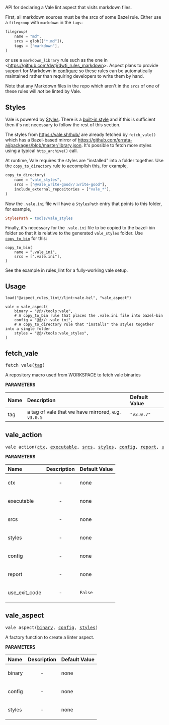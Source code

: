 <!-- Generated with Stardoc: http://skydoc.bazel.build -->

API for declaring a Vale lint aspect that visits markdown files.

First, all markdown sources must be the srcs of some Bazel rule.
Either use a `filegroup` with `markdown` in the `tags`:

```python
filegroup(
    name = "md",
    srcs = glob(["*.md"]),
    tags = ["markdown"],
)
```

or use a `markdown_library` rule such as the one in &lt;https://github.com/dwtj/dwtj_rules_markdown&gt;.
Aspect plans to provide support for Markdown in [configure]() so these rules can be automatically
maintained rather than requiring developers to write them by hand.

Note that any Markdown files in the repo which aren't in the `srcs` of one of these rules will *not*
be linted by Vale.

## Styles

Vale is powered by [Styles](https://vale.sh/docs/vale-cli/structure/#styles).
There is a [built-in style](https://vale.sh/docs/topics/styles/#built-in-style) and if this is
sufficient then it's not necessary to follow the rest of this section.

The styles from https://vale.sh/hub/ are already fetched by `fetch_vale()` which has a Bazel-based
mirror of https://github.com/errata-ai/packages/blob/master/library.json.
It's possible to fetch more styles using a typical `http_archive()` call.

At runtime, Vale requires the styles are "installed" into a folder together.
Use the [`copy_to_directory`](https://docs.aspect.build/rulesets/aspect_bazel_lib/docs/copy_to_directory/)
rule to accomplish this, for example,

```python
copy_to_directory(
    name = "vale_styles",
    srcs = ["@vale_write-good//:write-good"],
    include_external_repositories = ["vale_*"],
)
```

Now the `.vale.ini` file will have a `StylesPath` entry that points to this folder, for example,

```ini
StylesPath = tools/vale_styles
```

Finally, it's necessary for the `.vale.ini` file to be copied to the bazel-bin folder so that it
is relative to the generated `vale_styles` folder.
Use [`copy_to_bin`](https://docs.aspect.build/rulesets/aspect_bazel_lib/docs/copy_to_bin/) for this:

```starlark
copy_to_bin(
    name = ".vale_ini",
    srcs = [".vale.ini"],
)
```

See the example in rules_lint for a fully-working vale setup.

## Usage

```starlark
load("@aspect_rules_lint//lint:vale.bzl", "vale_aspect")

vale = vale_aspect(
    binary = "@@//tools:vale",
    # A copy_to_bin rule that places the .vale.ini file into bazel-bin
    config = "@@//:.vale_ini",
    # A copy_to_directory rule that "installs" the styles together into a single folder
    styles = "@@//tools:vale_styles",
)
```


<a id="fetch_vale"></a>

## fetch_vale

<pre>
fetch_vale(<a href="#fetch_vale-tag">tag</a>)
</pre>

A repository macro used from WORKSPACE to fetch vale binaries

**PARAMETERS**


| Name  | Description | Default Value |
| :------------- | :------------- | :------------- |
| <a id="fetch_vale-tag"></a>tag |  a tag of vale that we have mirrored, e.g. <code>v3.0.5</code>   |  <code>"v3.0.7"</code> |


<a id="vale_action"></a>

## vale_action

<pre>
vale_action(<a href="#vale_action-ctx">ctx</a>, <a href="#vale_action-executable">executable</a>, <a href="#vale_action-srcs">srcs</a>, <a href="#vale_action-styles">styles</a>, <a href="#vale_action-config">config</a>, <a href="#vale_action-report">report</a>, <a href="#vale_action-use_exit_code">use_exit_code</a>)
</pre>



**PARAMETERS**


| Name  | Description | Default Value |
| :------------- | :------------- | :------------- |
| <a id="vale_action-ctx"></a>ctx |  <p align="center"> - </p>   |  none |
| <a id="vale_action-executable"></a>executable |  <p align="center"> - </p>   |  none |
| <a id="vale_action-srcs"></a>srcs |  <p align="center"> - </p>   |  none |
| <a id="vale_action-styles"></a>styles |  <p align="center"> - </p>   |  none |
| <a id="vale_action-config"></a>config |  <p align="center"> - </p>   |  none |
| <a id="vale_action-report"></a>report |  <p align="center"> - </p>   |  none |
| <a id="vale_action-use_exit_code"></a>use_exit_code |  <p align="center"> - </p>   |  <code>False</code> |


<a id="vale_aspect"></a>

## vale_aspect

<pre>
vale_aspect(<a href="#vale_aspect-binary">binary</a>, <a href="#vale_aspect-config">config</a>, <a href="#vale_aspect-styles">styles</a>)
</pre>

A factory function to create a linter aspect.

**PARAMETERS**


| Name  | Description | Default Value |
| :------------- | :------------- | :------------- |
| <a id="vale_aspect-binary"></a>binary |  <p align="center"> - </p>   |  none |
| <a id="vale_aspect-config"></a>config |  <p align="center"> - </p>   |  none |
| <a id="vale_aspect-styles"></a>styles |  <p align="center"> - </p>   |  none |


